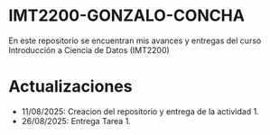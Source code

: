 # IMT2200-GONZALO-CONCHA

En este repositorio se encuentran mis avances y entregas del curso Introducción a Ciencia de Datos (IMT2200) 

# Actualizaciones

* 11/08/2025: Creacion del repositorio y entrega de la actividad 1.
* 26/08/2025: Entrega Tarea 1.
